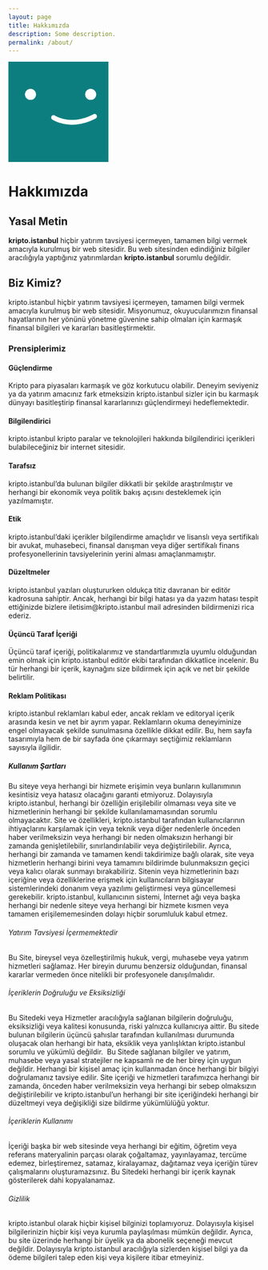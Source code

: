 ```yaml
---
layout: page
title: Hakkımızda
description: Some description.
permalink: /about/
---
```


<img class="img-rounded" src="/assets/img/uploads/profile.png" alt="Thiago Rossener" width="200">

# Hakkımızda

<h2>Yasal Metin</h2>
<b>kripto.istanbul</b> hiçbir yatırım tavsiyesi içermeyen, tamamen bilgi vermek amacıyla kurulmuş bir web sitesidir. Bu web sitesinden edindiğiniz bilgiler aracılığıyla yaptığınız yatırımlardan <b>kripto.istanbul</b> sorumlu değildir.
<h2>Biz Kimiz?</h2>
kripto.istanbul hiçbir yatırım tavsiyesi içermeyen, tamamen bilgi vermek amacıyla kurulmuş bir web sitesidir. Misyonumuz, okuyucularımızın finansal hayatlarının her yönünü yönetme güvenine sahip olmaları için karmaşık finansal bilgileri ve kararları basitleştirmektir.
<h3>Prensiplerimiz</h3>
<h4>Güçlendirme</h4>
Kripto para piyasaları karmaşık ve göz korkutucu olabilir. Deneyim seviyeniz ya da yatırım amacınız fark etmeksizin kripto.istanbul sizler için bu karmaşık dünyayı basitleştirip finansal kararlarınızı güçlendirmeyi hedeflemektedir.
<h4>Bilgilendirici</h4>
kripto.istanbul kripto paralar ve teknolojileri hakkında bilgilendirici içerikleri bulabileceğiniz bir internet sitesidir.
<h4>Tarafsız</h4>
kripto.istanbul’da bulunan bilgiler dikkatli bir şekilde araştırılmıştır ve herhangi bir ekonomik veya politik bakış açısını desteklemek için yazılmamıştır.
<h4>Etik</h4>
kripto.istanbul’daki içerikler bilgilendirme amaçlıdır ve lisanslı veya sertifikalı bir avukat, muhasebeci, finansal danışman veya diğer sertifikalı finans profesyonellerinin tavsiyelerinin yerini alması amaçlanmamıştır.
<h4>Düzeltmeler</h4>
kripto.istanbul yazıları oluştururken oldukça titiz davranan bir editör kadrosuna sahiptir. Ancak, herhangi bir bilgi hatası ya da yazım hatası tespit ettiğinizde bizlere iletisim@kripto.istanbul mail adresinden bildirmenizi rica ederiz.
<h4>Üçüncü Taraf İçeriği</h4> Üçüncü taraf içeriği, politikalarımız ve standartlarımızla uyumlu olduğundan emin olmak için kripto.istanbul editör ekibi tarafından dikkatlice incelenir. Bu tür herhangi bir içerik, kaynağını size bildirmek için açık ve net bir şekilde belirtilir.
<h4>Reklam Politikası</h4>
kripto.istanbul reklamları kabul eder, ancak reklam ve editoryal içerik arasında kesin ve net bir ayrım yapar. Reklamların okuma deneyiminize engel olmayacak şekilde sunulmasına özellikle dikkat edilir. Bu, hem sayfa tasarımıyla hem de bir sayfada öne çıkarmayı seçtiğimiz reklamların sayısıyla ilgilidir.
<h5>Kullanım Şartları</h5>
Bu siteye veya herhangi bir hizmete erişimin veya bunların kullanımının kesintisiz veya hatasız olacağını garanti etmiyoruz. Dolayısıyla kripto.istanbul, herhangi bir özelliğin erişilebilir olmaması veya site ve hizmetlerinin herhangi bir şekilde kullanılamamasından sorumlu olmayacaktır. Site ve özellikleri, kripto.istanbul tarafından kullanıcılarının ihtiyaçlarını karşılamak için veya teknik veya diğer nedenlerle önceden haber verilmeksizin veya herhangi bir neden olmaksızın herhangi bir zamanda genişletilebilir, sınırlandırılabilir veya değiştirilebilir. Ayrıca, herhangi bir zamanda ve tamamen kendi takdirimize bağlı olarak, site veya hizmetlerin herhangi birini veya tamamını bildirimde bulunmaksızın geçici veya kalıcı olarak sunmayı bırakabiliriz. Sitenin veya hizmetlerinin bazı içeriğine veya özelliklerine erişmek için kullanıcıların bilgisayar sistemlerindeki donanım veya yazılımı geliştirmesi veya güncellemesi gerekebilir. kripto.istanbul, kullanıcının sistemi, İnternet ağı veya başka herhangi bir nedenle siteye veya herhangi bir hizmete kısmen veya tamamen erişilememesinden dolayı hiçbir sorumluluk kabul etmez.
<h6>Yatırım Tavsiyesi İçermemektedir</h6>
Bu Site, bireysel veya özelleştirilmiş hukuk, vergi, muhasebe veya yatırım hizmetleri sağlamaz. Her bireyin durumu benzersiz olduğundan, finansal kararlar vermeden önce nitelikli bir profesyonele danışılmalıdır.
<h6>İçeriklerin Doğruluğu ve Eksiksizliği</h6>
Bu Sitedeki veya Hizmetler aracılığıyla sağlanan bilgilerin doğruluğu, eksiksizliği veya kalitesi konusunda, riski yalnızca kullanıcıya aittir. Bu sitede bulunan bilgilerin üçüncü şahıslar tarafından kullanılması durumunda oluşacak olan herhangi bir hata, eksiklik veya yanlışlıktan kripto.istanbul sorumlu ve yükümlü değildir.  Bu Sitede sağlanan bilgiler ve yatırım, muhasebe veya yasal stratejiler ne kapsamlı ne de her birey için uygun değildir. Herhangi bir kişisel amaç için kullanmadan önce herhangi bir bilgiyi doğrulamanız tavsiye edilir. Site içeriği ve hizmetleri tarafımızca herhangi bir zamanda, önceden haber verilmeksizin veya herhangi bir sebep olmaksızın değiştirilebilir ve kripto.istanbul’un herhangi bir site içeriğindeki herhangi bir düzeltmeyi veya değişikliği size bildirme yükümlülüğü yoktur.
<h6>İçeriklerin Kullanımı</h6>
İçeriği başka bir web sitesinde veya herhangi bir eğitim, öğretim veya referans materyalinin parçası olarak çoğaltamaz, yayınlayamaz, tercüme edemez, birleştiremez, satamaz, kiralayamaz, dağıtamaz veya içeriğin türev çalışmalarını oluşturamazsınız. Bu Sitedeki herhangi bir içerik kaynak gösterilerek dahi kopyalanamaz.
<h6>Gizlilik</h6>
kripto.istanbul olarak hiçbir kişisel bilginizi toplamıyoruz. Dolayısıyla kişisel bilgilerinizin hiçbir kişi veya kurumla paylaşılması mümkün değildir. Ayrıca, bu site üzerinde herhangi bir üyelik ya da abonelik seçeneği mevcut değildir. Dolayısıyla kripto.istanbul aracılığıyla sizlerden kişisel bilgi ya da ödeme bilgileri talep eden kişi veya kişilere itibar etmeyiniz.
